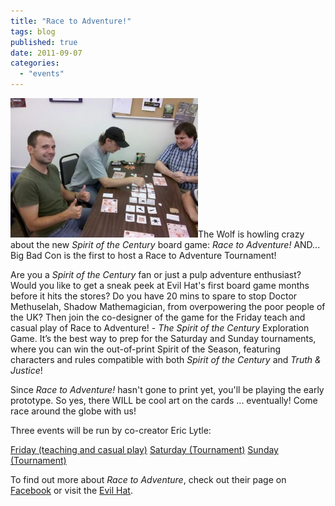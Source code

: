```yaml
---
title: "Race to Adventure!"
tags: blog
published: true
date: 2011-09-07
categories: 
  - "events"
---
```


[![Race to Adventure](/images/271680_259014200780794_248672031815011_1301910_2006309_o-300x223.jpg "Race to Adventure")](http://www.bigbadcon.com/wp-content/uploads/2011/09/271680_259014200780794_248672031815011_1301910_2006309_o.jpg)The Wolf is howling crazy about the new _Spirit of the Century_ board game: _Race to Adventure!_ AND... Big Bad Con is the first to host a Race to Adventure Tournament!

Are you a _Spirit of the Century_ fan or just a pulp adventure enthusiast? Would you like to get a sneak peek at Evil Hat's first board game months before it hits the stores? Do you have 20 mins to spare to stop Doctor Methuselah, Shadow Mathemagician, from overpowering the poor people of the UK? Then join the co-designer of the game for the Friday teach and casual play of Race to Adventure! - _The Spirit of the Century_ Exploration Game. It’s the best way to prep for the Saturday and Sunday tournaments, where you can win the out-of-print Spirit of the Season, featuring characters and rules compatible with both _Spirit of the Century_ and _Truth & Justice_!

Since _Race to Adventure!_ hasn't gone to print yet, you'll be playing the early prototype. So yes, there WILL be cool art on the cards ... eventually! Come race around the globe with us!

Three events will be run by co-creator Eric Lytle:

[Friday (teaching and casual play)](http://www.bigbadcon.com/?page_id=6&event_id=4) [Saturday (Tournament)](http://www.bigbadcon.com/?page_id=6&event_id=3) [Sunday (Tournament)](http://www.bigbadcon.com/?page_id=6&event_id=1)

To find out more about _Race to Adventure_, check out their page on [Facebook](http://www.facebook.com/racetoadventure) or visit the [Evil Hat](http://www.evilhat.com/).
